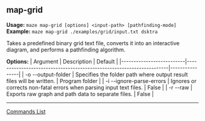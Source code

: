 ## map-grid
**Usage:** `maze map-grid [options] <input-path> [pathfinding-mode]`  
**Example:** `maze map-grid ./examples/grid/input.txt dsktra`

Takes a predefined binary grid text file, converts it into an interactive diagram, and performs a pathfinding algorithm.

**Options:**
| Argument                 | Description                                                          | Default        |
|--------------------------|----------------------------------------------------------------------|----------------|
| -o --output-folder       | Specifies the folder path where output result files will be written. | Program folder |
| -i --ignore-parse-errors | Ignores or corrects non-fatal errors when parsing input text files.  | False          |
| -r --raw                 | Exports raw graph and path data to separate files.                   | False          |

---

[Commands List](./readme.md)